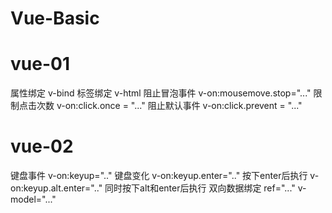 # Vue-Basic
# vue-01
 属性绑定 v-bind
标签绑定 v-html
 阻止冒泡事件 v-on:mousemove.stop="..."
 限制点击次数 v-on:click.once = "..."
 阻止默认事件 v-on:click.prevent = "..."
 
 # vue-02
 键盘事件  v-on:keyup=".." 键盘变化
          v-on:keyup.enter=".." 按下enter后执行
          v-on:keyup.alt.enter=".." 同时按下alt和enter后执行
 双向数据绑定  ref="..." v-model="..." 
